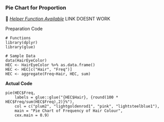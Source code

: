 ### Pie Chart for Proportion
:white_heart: [_Helper Function Available_]([SC]-Descriptive-Analytics/[SC]-Data-Visualisation/[HF]-(Prop)-Pie-Chart-&-Frequency-Table.md) LINK DOESNT WORK

Preparation Code
```
# Functions
library(dplyr)
library(glue)

# Sample Data
data(HairEyeColor)
HEC <- HairEyeColor %>% as.data.frame()
HEC <- HEC[c("Hair", "Freq")]
HEC <- aggregate(Freq~Hair, HEC, sum)
```
**Actual Code**
```
pie(HEC$Freq,
    labels = glue::glue("{HEC$Hair}, {round(100 * HEC$Freq/sum(HEC$Freq),2)}%"),
    col = c("plum2", "lightgoldenrod1", "pink", "lightsteelblue1"),
    main = "Pie Chart of Frequency of Hair Colour",
    cex.main = 0.9)
```
